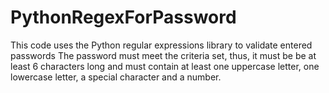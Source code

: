 # PythonRegexForPassword
This code uses the Python regular expressions library to validate entered passwords
The password must meet the criteria set, thus, it must be be at least 6 characters long and must contain at least one uppercase letter,
one lowercase letter, a special character and a number.
